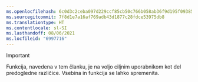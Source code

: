 ```yaml
---
ms.openlocfilehash: 6c0d3c2ceba097d229ccf85cb50c766b058ab36f9d195f093855d62a5b510abe
ms.sourcegitcommit: 7f8d1e7a16af769adb43d1877c28fdce53975db8
ms.translationtype: HT
ms.contentlocale: sl-SI
ms.lasthandoff: 08/06/2021
ms.locfileid: "6997716"
---
```

> [!IMPORTANT]
> Funkcija, navedena v tem članku, je na voljo ciljnim uporabnikom kot del predogledne različice. Vsebina in funkcija se lahko spremenita. 
